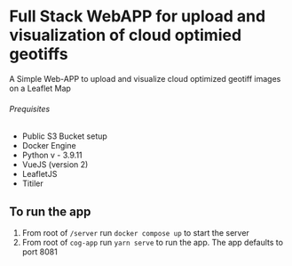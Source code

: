 # Full Stack WebAPP for upload and visualization of cloud optimied geotiffs 

A Simple Web-APP to upload and visualize cloud optimized geotiff images on a Leaflet Map

###### Prequisites
* Public S3 Bucket setup
* Docker Engine
* Python v - 3.9.11
* VueJS (version 2)
* LeafletJS 
* Titiler

## To run the app 
1. From root of `/server` run `docker compose up` to start the server 
2. From root of `cog-app` run `yarn serve` to run the app. The app defaults to port 8081